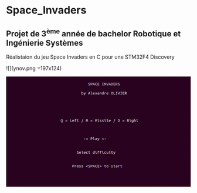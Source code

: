 <p align="center">
  
# Space_Invaders

## Projet de 3<sup>ème</sup> année de bachelor Robotique et Ingénierie Systèmes

Réalistaion du jeu Space Invaders en C pour une STM32F4 Discovery

![](ynov.png =197x124)

![](test.gif)

</p>
